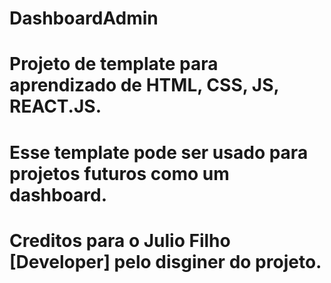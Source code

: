 # DashboardAdmin

# Projeto de template para aprendizado de HTML, CSS, JS, REACT.JS.

# Esse template pode ser usado para projetos futuros como um dashboard. 
# Creditos para o Julio Filho [Developer] pelo disginer do projeto.
